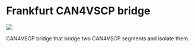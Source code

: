 <h1>Frankfurt CAN4VSCP bridge</h1>

<img src="http://grodansparadis.com/images/vscp_logo.jpg" />

CAN4VSCP bridge that bridge two CAN4VSCP segments and isolate them.
